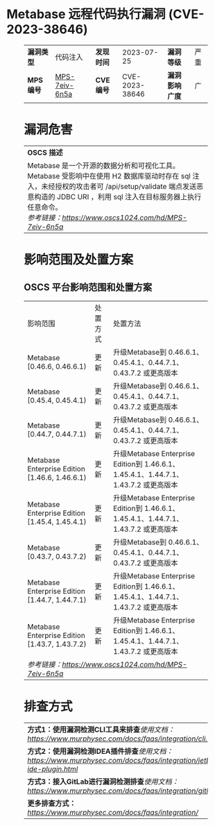 # Metabase 远程代码执行漏洞 (CVE-2023-38646)
<figure class="wp-block-table">
    <table>
        <tbody>
        <tr>
            <td><strong>漏洞类型</strong></td>
            <td>代码注入</td>
            <td><strong>发现时间</strong></td>
            <td>2023-07-25</td>
            <td><strong>漏洞等级</strong></td>
            <td>严重</td>
        </tr>
        <tr>
            <td><strong>MPS编号</strong></td>
            <td><a href="https://www.oscs1024.com/hd/MPS-7eiv-6n5a">MPS-7eiv-6n5a</a></td>
            <td><strong>CVE编号</strong></td>
            <td>CVE-2023-38646</td>
            <td><strong>漏洞影响广度</strong></td>
            <td>广</td>
        </tr>
        </tbody>
    </table>
</figure>


<figure class="wp-block-table">
    <h1 class="wp-block-heading">漏洞危害</h1>
    <table>
        <tbody>
        <tr>
            <td><strong>OSCS 描述</strong></td>
        </tr>
        <tr>
            <td>Metabase 是一个开源的数据分析和可视化工具。
Metabase 受影响中在使用 H2 数据库驱动时存在 sql 注入，未经授权的攻击者可 /api/setup/validate 端点发送恶意构造的 JDBC URI ，利用 sql 注入在目标服务器上执行任意命令。<br><em>参考链接：<a
                    href="https://www.oscs1024.com/hd/MPS-7eiv-6n5a">https://www.oscs1024.com/hd/MPS-7eiv-6n5a</a></em>
            </td>
        </tr>
        </tbody>
    </table>
</figure>


<figure class="wp-block-table alignleft">
    <h1 class="wp-block-heading">影响范围及处置方案</h1>
    <h2 class="wp-block-heading"><strong>OSCS</strong> <strong>平台影响范围和处置方案</strong></h2>
    <table>
        <tbody>
        <tr>
            <td>影响范围</td>
            <td>处置方式</td>
            <td>处置方法</td>
        </tr>
        <tr><td rowspan="1">Metabase [0.46.6, 0.46.6.1)</td><td>更新</td><td>升级Metabase到 0.46.6.1、0.45.4.1、0.44.7.1、0.43.7.2 或更高版本</td></tr><tr><td rowspan="1">Metabase [0.45.4, 0.45.4.1)</td><td>更新</td><td>升级Metabase到 0.46.6.1、0.45.4.1、0.44.7.1、0.43.7.2 或更高版本</td></tr><tr><td rowspan="1">Metabase [0.44.7, 0.44.7.1)</td><td>更新</td><td>升级Metabase到 0.46.6.1、0.45.4.1、0.44.7.1、0.43.7.2 或更高版本</td></tr><tr><td rowspan="1">Metabase Enterprise Edition [1.46.6, 1.46.6.1)</td><td>更新</td><td>升级Metabase Enterprise Edition到 1.46.6.1、1.45.4.1、1.44.7.1、1.43.7.2 或更高版本</td></tr><tr><td rowspan="1">Metabase Enterprise Edition [1.45.4, 1.45.4.1)</td><td>更新</td><td>升级Metabase Enterprise Edition到 1.46.6.1、1.45.4.1、1.44.7.1、1.43.7.2 或更高版本</td></tr><tr><td rowspan="1">Metabase [0.43.7, 0.43.7.2)</td><td>更新</td><td>升级Metabase到 0.46.6.1、0.45.4.1、0.44.7.1、0.43.7.2 或更高版本</td></tr><tr><td rowspan="1">Metabase Enterprise Edition [1.44.7, 1.44.7.1)</td><td>更新</td><td>升级Metabase Enterprise Edition到 1.46.6.1、1.45.4.1、1.44.7.1、1.43.7.2 或更高版本</td></tr><tr><td rowspan="1">Metabase Enterprise Edition [1.43.7, 1.43.7.2)</td><td>更新</td><td>升级Metabase Enterprise Edition到 1.46.6.1、1.45.4.1、1.44.7.1、1.43.7.2 或更高版本</td></tr>
        <tr>
            <td colspan="3"><em>参考链接：</em><em><a
                    href="https://www.oscs1024.com/hd/MPS-7eiv-6n5a">https://www.oscs1024.com/hd/MPS-7eiv-6n5a</a></em></td>
        </tr>
        </tbody>
    </table>
</figure>


<figure class="wp-block-table">
    <h1 class="wp-block-heading">排查方式</h1>
    <table>
        <tbody>
        <tr>
            <td><strong>方式1：使用漏洞检测CLI工具来排查</strong><em>使用文档：<a
                    href="https://www.murphysec.com/docs/faqs/integration/cli.html">https://www.murphysec.com/docs/faqs/integration/cli.html</a></em>
            </td>
        </tr>
        <tr>
            <td><strong>方式2：使用漏洞检测IDEA插件排查</strong><em>使用文档：<a
                    href="https://www.murphysec.com/docs/faqs/integration/jetbrains-ide-plugin.html">https://www.murphysec.com/docs/faqs/integration/jetbrains-ide-plugin.html</a></em>
            </td>
        </tr>
        <tr>
            <td><strong>方式3：接入GitLab进行漏洞检测排查</strong><em>使用文档：<a
                    href="https://www.murphysec.com/docs/faqs/integration/gitlab.html">https://www.murphysec.com/docs/faqs/integration/gitlab.html</a></em>
            </td>
        </tr>
        <tr>
            <td><strong>更多排查方式：</strong><em><a
                    href="https://www.murphysec.com/docs/faqs/integration/">https://www.murphysec.com/docs/faqs/integration/</a></em>
            </td>
        </tr>
        </tbody>
    </table>
</figure>